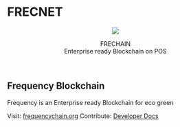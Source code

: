 # FRECNET

<p align="center">
  <img src="./assets/images/frec_logo.png" />
</p>

<p align="center">
  FRECHAIN<br/>
  Enterprise ready Blockchain on POS
</p>
<br/>

## Frequency Blockchain

Frequency is an Enterprise ready Blockchain for eco green

Visit: [frequencychain.org](https://frequencychain.org)
Contribute: [Developer Docs](https://docs.frequencychain.org)

